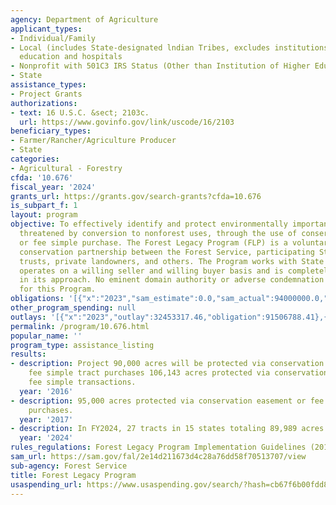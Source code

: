 ```yaml
---
agency: Department of Agriculture
applicant_types:
- Individual/Family
- Local (includes State-designated lndian Tribes, excludes institutions of higher
  education and hospitals
- Nonprofit with 501C3 IRS Status (Other than Institution of Higher Education)
- State
assistance_types:
- Project Grants
authorizations:
- text: 16 U.S.C. &sect; 2103c.
  url: https://www.govinfo.gov/link/uscode/16/2103
beneficiary_types:
- Farmer/Rancher/Agriculture Producer
- State
categories:
- Agricultural - Forestry
cfda: '10.676'
fiscal_year: '2024'
grants_url: https://grants.gov/search-grants?cfda=10.676
is_subpart_f: 1
layout: program
objective: To effectively identify and protect environmentally important forest areas
  threatened by conversion to nonforest uses, through the use of conservation easements
  or fee simple purchase. The Forest Legacy Program (FLP) is a voluntary private land
  conservation partnership between the Forest Service, participating States, land
  trusts, private landowners, and others. The Program works with State partners and
  operates on a willing seller and willing buyer basis and is completely nonregulatory
  in its approach. No eminent domain authority or adverse condemnation is authorized
  for this Program.
obligations: '[{"x":"2023","sam_estimate":0.0,"sam_actual":94000000.0,"usa_spending_actual":74819427.71},{"x":"2024","sam_estimate":0.0,"sam_actual":68448275.0,"usa_spending_actual":53792450.83},{"x":"2025","sam_estimate":0.0,"sam_actual":94000000.0,"usa_spending_actual":0.0}]'
other_program_spending: null
outlays: '[{"x":"2023","outlay":32453317.46,"obligation":91506788.41},{"x":"2024","outlay":158009.58,"obligation":63286500.0},{"x":"2025","outlay":0.0,"obligation":0.0}]'
permalink: /program/10.676.html
popular_name: ''
program_type: assistance_listing
results:
- description: Project 90,000 acres will be protected via conservation easement or
    fee simple tract purchases 106,143 acres protected via conservation easement or
    fee simple transactions.
  year: '2016'
- description: 95,000 acres protected via conservation easement or fee simple track
    purchases.
  year: '2017'
- description: In FY2024, 27 tracts in 15 states totaling 89,989 acres were completed.
  year: '2024'
rules_regulations: Forest Legacy Program Implementation Guidelines (2019)
sam_url: https://sam.gov/fal/2e14d211673d4c28a76dd58f70513707/view
sub-agency: Forest Service
title: Forest Legacy Program
usaspending_url: https://www.usaspending.gov/search/?hash=cb67f6b00fdd890c6e8864575fbc2ffb
---
```

